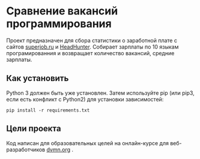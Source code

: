 # Сравнение вакансий программирования

Проект предназначен для сбора статистики о заработной плате с сайтов [superjob.ru](https://superjob.ru) и [HeadHunter](https://hh.ru).
Собирает зарплаты по 10 языкам програмированния и возвращает количество вакансий, средние зарплаты.

## Как установить
Python 3 должен быть уже установлен. Затем используйте pip (или pip3, если есть конфликт с Python2) для установки зависимостей:

 ```pip install -r requirements.txt```

## Цели проекта
Код написан для образовательных целей на онлайн-курсе для веб-разработчиков [dvmn.org](https://dvmn.org) .
